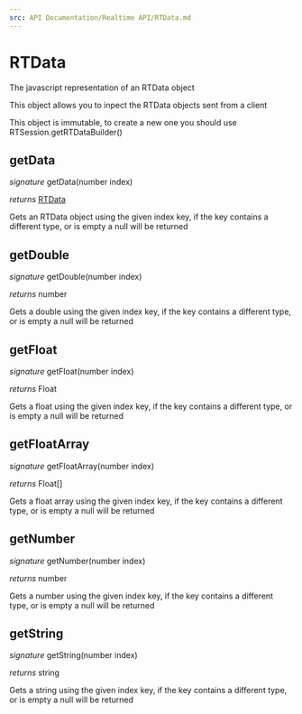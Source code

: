 ```yaml
---
src: API Documentation/Realtime API/RTData.md
---
```


# RTData

The javascript representation of an RTData object

This object allows you to inpect the RTData objects sent from a client

This object is immutable, to create a new one you should use RTSession.getRTDataBuilder()


## getData
_signature_ getData(number index)</p>
_returns_ [RTData](RTData.md)</p>
Gets an RTData object using the given index key, if the key contains a different type, or is empty a null will be returned

## getDouble
_signature_ getDouble(number index)</p>
_returns_ number</p>
Gets a double using the given index key, if the key contains a different type, or is empty a null will be returned

## getFloat
_signature_ getFloat(number index)</p>
_returns_ Float</p>
Gets a float using the given index key, if the key contains a different type, or is empty a null will be returned

## getFloatArray
_signature_ getFloatArray(number index)</p>
_returns_ Float[]</p>
Gets a float array using the given index key, if the key contains a different type, or is empty a null will be returned

## getNumber
_signature_ getNumber(number index)</p>
_returns_ number</p>
Gets a number using the given index key, if the key contains a different type, or is empty a null will be returned

## getString
_signature_ getString(number index)</p>
_returns_ string</p>
Gets a string using the given index key, if the key contains a different type, or is empty a null will be returned
